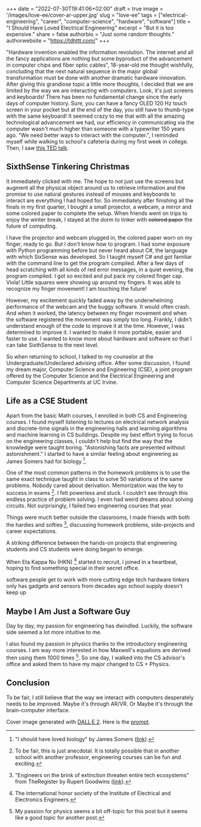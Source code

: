 +++
date = "2022-07-30T19:41:06+02:00"
draft = true 
image = '/images/love-ee/cover-ar-upper.jpg'
slug = "love-ee"
tags = ["electrical-engineering", "career", "computer-science", "hardware", "software"]
title = "I Should Have Loved Electrical Engineering"
excerpt = "But it is too expensive."
share = false
authorbio = "Just some random thoughts."
authorwebsite = "https://tdhttt.com/"
+++


"Hardware invention enabled the information revolution. The internet and all the fancy applications are nothing but some byproduct of the advancement in computer chips and fiber optic cables", 18-year-old me thought wishfully, concluding that the next natural sequence in the major global transformation must be done with another dramatic hardware innovation. 
After giving this grandiose topic a little more thoughts, I decided that we are limited by the way we are interacting with computers. 
Look, it's just screens and keyboards!
There has been no fundamental change since the early days of computer history.
Sure, you can have a fancy OLED 120 Hz touch screen in your pocket but at the end of the day, you still have to thumb-type with the same keyboard!
It seemed crazy to me that with all the amazing technological advancement we had, our efficiency in communicating via the computer wasn't much higher than someone with a typewriter 150 years ago.
"We need better ways to interact with the computer.", I reminded myself while walking to school's cafeteria during my first week in college. 
Then, I saw [this TED talk](https://www.ted.com/talks/pranav_mistry_the_thrilling_potential_of_sixthsense_technology?language=en&subtitle=en). 


## SixthSense Tinkering Christmas
It immediately clicked with me. 
The hope to not just use the screens but augment all the physical object around us to retrieve information and the promise to use natural gestures instead of mouses and keyboards to interact are everything I had hoped for.
So immediately after finishing all the finals in my first quarter, I bought a small projector, a webcam, a mirror and some colored paper to complete the setup. 
When friends went on trips to enjoy the winter break, I stayed at the dorm to tinker with ~~colored paper~~ the future of computing. 

I have the projector and webcam plugged in, the colored paper worn on my finger, ready to go.
But I don't know how to program.
I had some exposure with Python programming before but never heard about C#, the language with which SixSense was developed.
So I taught myself C# and got familiar with the command line to get the program compiled. 
After a few days of head scratching with all kinds of red error messages, in a quiet evening, the program compiled.
I got so excited and put pack my colored finger cap. 
Viola! Little squares were showing up around my fingers.
It was able to recognize my finger movement! 
I am touching the future!

However, my excitement quickly faded away by the underwhelming performance of the webcam and the buggy software. 
It would often crash. 
And when it worked, the latency between my finger movement and when the software registered the movement was simply too long. 
Frankly, I didn't understand enough of the code to improve it at the time.
However, I was determined to improve it. 
I wanted to make it more portable, easier and faster to use.
I wanted to know more about hardware and software so that I can take SixthSense to the next level. 

So when returning to school, I talked to my counselor at the Undergraduate/Undeclared advising office. 
After some discussion, I found my dream major, Computer Science and Engineering (CSE), a joint program offered by the Computer Science and the Electrical Engineering and Computer Science Departments at UC Irvine.


## Life as a CSE Student
Apart from the basic Math courses, I enrolled in both CS and Engineering courses. 
I found myself listening to lectures on electrical network analysis and discrete-time signals in the engineering halls and learning algorithms and machine learning in CS buildings. 
Despite my best effort trying to focus on the engineering classes, I couldn't help but find the way that the knowledge were taught boring.
"Astonishing facts are presented without astonishment." I started to have a similar feeling about engineering as James Somers had for biology [^loveBio]. 

One of the most common patterns in the homework problems is to use the same exact technique taught in class to solve 50 variations of the same problems.
Nobody cared about derivation. 
Memorization was the key to success in exams [^disclaim-boring]. 
I felt powerless and stuck. 
I couldn't see through this endless practice of problem solving. 
I even had weird dreams about solving circuits. 
Not surprisingly, I failed two engineering courses that year.

Things were much better outside the classrooms, I  made friends with both the hardies and softies [^register], discussing homework problems, side-projects and career expectations.
<!--- more description on what the projects are--->
A striking difference between the hands-on projects that engineering students and CS students were doing began to emerge.

When Eta Kappa Nu (HKN) [^hkn] started to recruit, I joined in a heartbeat, hoping to find something special in their secret office. 


software people get to work with more cutting edge tech
hardware tinkers only has gadgets and sensors from decades ago
school supply doesn't keep up

## Maybe I Am Just a Software Guy
Day by day, my passion for engineering has dwindled. 
Luckily, the software side seemed a lot more intuitive to me.
<!--- why software seems more intuitive to me--->
I also found my passion in physics thanks to the introductory engineering courses. 
I am way more interested in how Maxwell's equations are derived then using them 1000 times [^physics-ot]. 
So one day, I walked into the CS advisor's office and asked them to have my major changed to CS + Physics.


## Conclusion
To be fair, I still believe that the way we interact with computers desperately needs to be improved. 
Maybe it's through AR/VR. 
Or Maybe it's through the brain-computer interface. 

Cover image generated with [DALL·E 2](https://openai.com/dall-e-2/). Here is the [prompt](https://labs.openai.com/s/vF0jWFVeGSKT0kVFqdDY0XMo).

[^hkn]: The international honor society of the Institute of Electrical and Electronics Engineers.
[^register]: "Engineers on the brink of extinction threaten entire tech ecosystems" from TheRegister by Rupert Goodwins ([link](https://www.theregister.com/2022/07/18/electrical_engineers_extinction/)).
[^loveBio]: "I should have loved biology" by James Somers ([link](https://jsomers.net/i-should-have-loved-biology/)).
[^disclaim-boring]: To be fair, this is just anecdotal. It is totally possible that in another school with another professor, engineering courses can be fun and exciting.
[^physics-ot]: My passion for physics seems a bit off-topic for this post but it seems like a good topic for another post.
